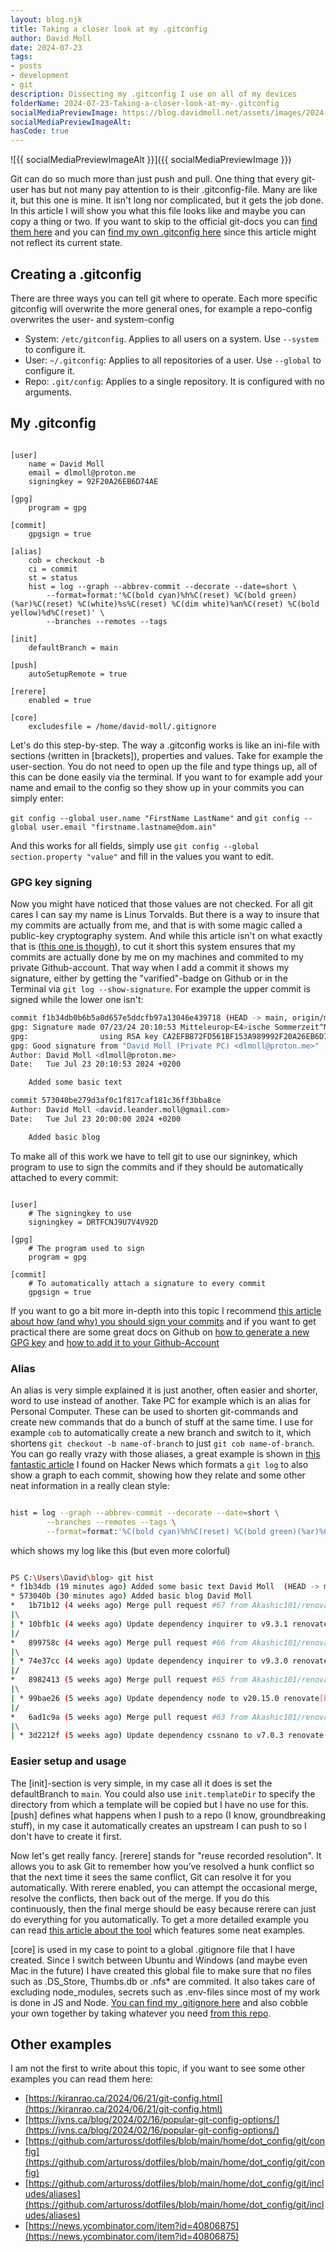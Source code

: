 ```yaml
---
layout: blog.njk
title: Taking a closer look at my .gitconfig
author: David Moll
date: 2024-07-23
tags: 
- posts
- development
- git
description: Dissecting my .gitconfig I use on all of my devices
folderName: 2024-07-23-Taking-a-closer-look-at-my-.gitconfig
socialMediaPreviewImage: https://blog.davidmoll.net/assets/images/2024-07-23-Taking-a-closer-look-at-my-.gitconfig/cover.png
socialMediaPreviewImageAlt: 
hasCode: true
---
```


![{{ socialMediaPreviewImageAlt }}]({{ socialMediaPreviewImage }})

Git can do so much more than just push and pull. One thing that every git-user has but not many pay attention to is their .gitconfig-file. Many are like it, but this one is mine.
It isn't long nor complicated, but it gets the job done. In this article I will show you what this file looks like and maybe you can copy a thing or two. If you want to skip to the official git-docs you can [find them here](https://git-scm.com/docs/git-config) and you can [find my own .gitconfig here](https://github.com/Akashic101/git-stuff/blob/main/.gitconfig) since this article might not reflect its current state.

## Creating a .gitconfig

There are three ways you can tell git where to operate. Each more specific gitconfig will overwrite the more general ones, for example a repo-config overwrites the user- and system-config

- System: `/etc/gitconfig`. Applies to all users on a system. Use `--system` to configure it.
- User: `~/.gitconfig`: Applies to all repositories of a user. Use `--global` to configure it.
- Repo: `.git/config`: Applies to a single repository. It is configured with no arguments.

## My .gitconfig

```ini:.gitconfig 

[user]
	name = David Moll
	email = dlmoll@proton.me
	signingkey = 92F20A26EB6D74AE

[gpg]
	program = gpg

[commit]
	gpgsign = true

[alias]
	cob = checkout -b
	ci = commit
	st = status
	hist = log --graph --abbrev-commit --decorate --date=short \
		--format=format:'%C(bold cyan)%h%C(reset) %C(bold green)(%ar)%C(reset) %C(white)%s%C(reset) %C(dim white)%an%C(reset) %C(bold yellow)%d%C(reset)' \
		--branches --remotes --tags

[init]
	defaultBranch = main

[push]
	autoSetupRemote = true

[rerere]
	enabled = true

[core]
	excludesfile = /home/david-moll/.gitignore
```

Let's do this step-by-step. The way a .gitconfig works is like an ini-file with sections (written in [brackets]), properties and values. Take for example the user-section. You do not need to open up the file and type things up, all of this can be done easily via the terminal. If you want to for example add your name and email to the config so they show up in your commits you can simply enter:

`git config --global user.name "FirstName LastName"` and `git config --global user.email "firstname.lastname@dom.ain"`

And this works for all fields, simply use `git config --global section.property "value"` and fill in the values you want to edit.

### GPG key signing

Now you might have noticed that those values are not checked. For all git cares I can say my name is Linus Torvalds. But there is a way to insure that my commits are actually from me, and that is with some magic called a public-key cryptography system. And while this article isn't on what exactly that is ([this one is though](https://ssd.eff.org/module/deep-dive-end-end-encryption-how-do-public-key-encryption-systems-work)), to cut it short this system ensures that my commits are actually done by me on my machines and commited to my private Github-account. That way when I add a commit it shows my signature, either by getting the "varified"-badge on Github or in the Terminal via `git log --show-signature`. For example the upper commit is signed while the lower one isn't:

```bash
commit f1b34db0b6b5a0d657e5ddcfb97a13046e439718 (HEAD -> main, origin/main, origin/HEAD)
gpg: Signature made 07/23/24 20:10:53 Mitteleurop<E4>ische Sommerzeit^M
gpg:                using RSA key CA2EFB872FD561BF153A989992F20A26EB6D74AE^M
gpg: Good signature from "David Moll (Private PC) <dlmoll@proton.me>" [ultimate]^M
Author: David Moll <dlmoll@proton.me>
Date:   Tue Jul 23 20:10:53 2024 +0200

    Added some basic text

commit 573040be279d3af0c1f817caf181c36ff3bba8ce
Author: David Moll <david.leander.moll@gmail.com>
Date:   Tue Jul 23 20:00:00 2024 +0200

    Added basic blog
``` 

To make all of this work we have to tell git to use our signinkey, which program to use to sign the commits and if they should be automatically attached to every commit:

```ini:.gitconfig

[user]
	# The signingkey to use
	signingkey = DRTFCNJ9U7V4V92D

[gpg]
	# The program used to sign
	program = gpg

[commit]
	# To automatically attach a signature to every commit
	gpgsign = true
```

If you want to go a bit more in-depth into this topic I recommend [this article about how (and why) you should sign your commits](https://withblue.ink/2020/05/17/how-and-why-to-sign-git-commits.html) and if you want to get practical there are some great docs on Github on [how to generate a new GPG key](https://docs.github.com/en/authentication/managing-commit-signature-verification/generating-a-new-gpg-key) and [how to add it to your Github-Account](https://docs.github.com/en/authentication/managing-commit-signature-verification/adding-a-gpg-key-to-your-github-account)

### Alias

An alias is very simple explained it is just another, often easier and shorter, word to use instead of another. Take PC for example which is an alias for Personal Computer. These can be used to shorten git-commands and create new commands that do a bunch of stuff at the same time. I use for example `cob` to automatically create a new branch and switch to it, which shortens `git checkout -b name-of-branch` to just `git cob name-of-branch`. You can go really vrazy with those aliases, a great example is shown in [this fantastic article](https://kiranrao.ca/2024/06/21/git-config.html) I found on Hacker News which formats a `git log` to also show a graph to each commit, showing how they relate and some other neat information in a really clean style:

```bash

hist = log --graph --abbrev-commit --decorate --date=short \
		--branches --remotes --tags \
		--format=format:'%C(bold cyan)%h%C(reset) %C(bold green)(%ar)%C(reset) %C(white)%s%C(reset) %C(dim white)%an%C(reset) %C(bold yellow)%d%C(reset)' \
```

which shows my log like this (but even more colorful)

```bash

PS C:\Users\David\blog> git hist
* f1b34db (19 minutes ago) Added some basic text David Moll  (HEAD -> main, origin/main, origin/HEAD)
* 573040b (30 minutes ago) Added basic blog David Moll
*   1b71b12 (4 weeks ago) Merge pull request #67 from Akashic101/renovate/inquirer-9.x David Moll  (webc-remake)
|\
| * 10bfb1c (4 weeks ago) Update dependency inquirer to v9.3.1 renovate[bot]
|/
*   899758c (4 weeks ago) Merge pull request #66 from Akashic101/renovate/inquirer-9.x David Moll
|\
| * 74e37cc (4 weeks ago) Update dependency inquirer to v9.3.0 renovate[bot]
|/
*   8982413 (5 weeks ago) Merge pull request #65 from Akashic101/renovate/node-20.x David Moll
|\
| * 99bae26 (5 weeks ago) Update dependency node to v20.15.0 renovate[bot]
|/
*   6ad1c9a (5 weeks ago) Merge pull request #63 from Akashic101/renovate/cssnano-7.x David Moll
|\
| * 3d2212f (5 weeks ago) Update dependency cssnano to v7.0.3 renovate[bot]
```

### Easier setup and usage

The [init]-section is very simple, in my case all it does is set the defaultBranch to `main`. You could also use `init.templateDir` to specify the directory from which a template will be copied but I have no use for this. [push] defines what happens when I push to a repo (I know, groundbreaking stuff), in my case it automatically creates an upstream I can push to so I don't have to create it first.

Now let's get really fancy. [rerere] stands for "reuse recorded resolution". It allows you to ask Git to remember how you’ve resolved a hunk conflict so that the next time it sees the same conflict, Git can resolve it for you automatically. With rerere enabled, you can attempt the occasional merge, resolve the conflicts, then back out of the merge. If you do this continuously, then the final merge should be easy because rerere can just do everything for you automatically. To get a more detailed example you can read [this article about the tool](https://git-scm.com/book/en/v2/Git-Tools-Rerere) which features some neat examples.

[core] is used in my case to point to a global .gitignore file that I have created. Since I switch between Ubuntu and Windows (and maybe even Mac in the future) I have created this global file to make sure that no files such as .DS_Store, Thumbs.db or .nfs* are commited. It also takes care of excluding node_modules, secrets such as .env-files since most of my work is done in JS and Node. [You can find my .gitignore here](https://github.com/Akashic101/git-stuff/blob/main/.gitignore) and also cobble your own together by taking whatever you need [from this repo](https://github.com/github/gitignore).

## Other examples

I am not the first to write about this topic, if you want to see some other examples you can read them here:

- [https://kiranrao.ca/2024/06/21/git-config.html](https://kiranrao.ca/2024/06/21/git-config.html)
- [https://jvns.ca/blog/2024/02/16/popular-git-config-options/](https://jvns.ca/blog/2024/02/16/popular-git-config-options/) 
- [https://github.com/artuross/dotfiles/blob/main/home/dot_config/git/config](https://github.com/artuross/dotfiles/blob/main/home/dot_config/git/config) 
- [https://github.com/artuross/dotfiles/blob/main/home/dot_config/git/includes/aliases](https://github.com/artuross/dotfiles/blob/main/home/dot_config/git/includes/aliases)
- [https://news.ycombinator.com/item?id=40806875](https://news.ycombinator.com/item?id=40806875)